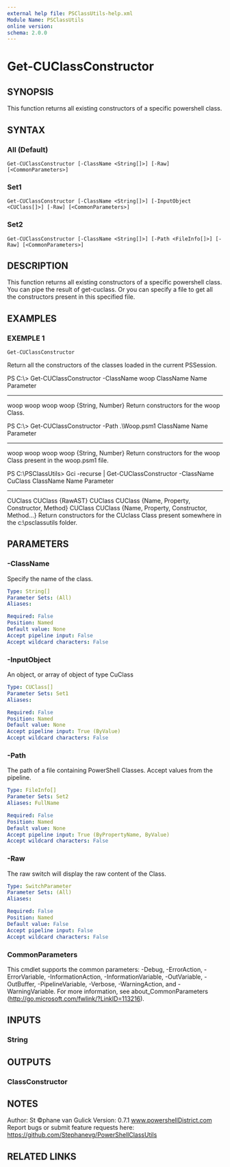 ```yaml
---
external help file: PSClassUtils-help.xml
Module Name: PSClassUtils
online version:
schema: 2.0.0
---
```


# Get-CUClassConstructor

## SYNOPSIS
This function returns all existing constructors of a specific powershell class.

## SYNTAX

### All (Default)
```
Get-CUClassConstructor [-ClassName <String[]>] [-Raw] [<CommonParameters>]
```

### Set1
```
Get-CUClassConstructor [-ClassName <String[]>] [-InputObject <CUClass[]>] [-Raw] [<CommonParameters>]
```

### Set2
```
Get-CUClassConstructor [-ClassName <String[]>] [-Path <FileInfo[]>] [-Raw] [<CommonParameters>]
```

## DESCRIPTION
This function returns all existing constructors of a specific powershell class.
You can pipe the result of get-cuclass.
Or you can specify a file to get all the constructors present in this specified file.

## EXAMPLES

### EXEMPLE 1
```
Get-CUClassConstructor
```

Return all the constructors of the classes loaded in the current PSSession.

PS C:\\\> Get-CUClassConstructor -ClassName woop
ClassName Name    Parameter
--------- ----    ---------
woop    woop
woop    woop       {String, Number}
Return constructors for the woop Class.

PS C:\\\> Get-CUClassConstructor -Path .\Woop.psm1
ClassName Name    Parameter
--------- ----    ---------
woop    woop
woop    woop       {String, Number}
Return constructors for the woop Class present in the woop.psm1 file.

PS C:\PSClassUtils\> Gci -recurse | Get-CUClassConstructor -ClassName CuClass
ClassName Name    Parameter
--------- ----    ---------
CUClass   CUClass {RawAST}
CUClass   CUClass {Name, Property, Constructor, Method}
CUClass   CUClass {Name, Property, Constructor, Method...}
Return constructors for the CUclass Class present somewhere in the c:\psclassutils folder.

## PARAMETERS

### -ClassName
Specify the name of the class.

```yaml
Type: String[]
Parameter Sets: (All)
Aliases:

Required: False
Position: Named
Default value: None
Accept pipeline input: False
Accept wildcard characters: False
```

### -InputObject
An object, or array of object of type CuClass

```yaml
Type: CUClass[]
Parameter Sets: Set1
Aliases:

Required: False
Position: Named
Default value: None
Accept pipeline input: True (ByValue)
Accept wildcard characters: False
```

### -Path
The path of a file containing PowerShell Classes.
Accept values from the pipeline.

```yaml
Type: FileInfo[]
Parameter Sets: Set2
Aliases: FullName

Required: False
Position: Named
Default value: None
Accept pipeline input: True (ByPropertyName, ByValue)
Accept wildcard characters: False
```

### -Raw
The raw switch will display the raw content of the Class.

```yaml
Type: SwitchParameter
Parameter Sets: (All)
Aliases:

Required: False
Position: Named
Default value: False
Accept pipeline input: False
Accept wildcard characters: False
```

### CommonParameters
This cmdlet supports the common parameters: -Debug, -ErrorAction, -ErrorVariable, -InformationAction, -InformationVariable, -OutVariable, -OutBuffer, -PipelineVariable, -Verbose, -WarningAction, and -WarningVariable.
For more information, see about_CommonParameters (http://go.microsoft.com/fwlink/?LinkID=113216).

## INPUTS

### String
## OUTPUTS

### ClassConstructor
## NOTES
Author: St ©phane van Gulick
Version: 0.7.1
www.powershellDistrict.com
Report bugs or submit feature requests here:
https://github.com/Stephanevg/PowerShellClassUtils

## RELATED LINKS
